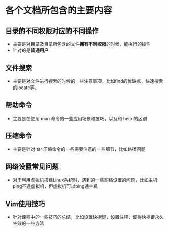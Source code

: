 # 各个文档所包含的主要内容



## 目录的不同权限对应的不同操作

* 主要是对目录及目录所包含的文件**拥有不同权限**的时候，能执行的操作
* 针对的是**普通用户**



## 文件搜索

* 主要是对文件进行搜索的时候的一些注意事项，比如find的优缺点，快速搜索的locate等。

## 帮助命令

* 主要是在使用  man 命令的一些应用场景和技巧，以及和 help  的区别 

## 压缩命令

* 主要是针对 tar 压缩命令的一些需要注意的一些细节，比如路径问题

## 网络设置常见问题

* 对于利用虚拟机搭建Linux系统时，遇到的一些网络设置的问题，比如主机ping不通虚拟机，但虚拟机可以ping通主机

## Vim使用技巧

* 针对课程中的一些技巧的总结，比如设置快捷键，设置注释，使得快捷键永久生效的一些方法